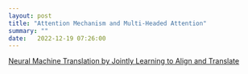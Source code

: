 ```yaml
---
layout: post
title: "Attention Mechanism and Multi-Headed Attention"
summary: ""
date:   2022-12-19 07:26:00
---
```


[Neural Machine Translation by Jointly Learning to Align and Translate](https://arxiv.org/pdf/1409.0473)
